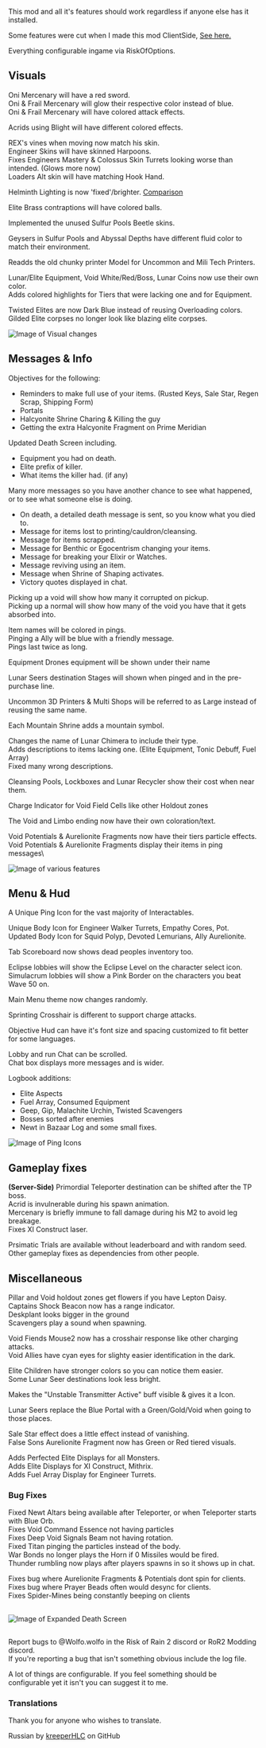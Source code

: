 This mod and all it's features should work regardless if anyone else has it installed.

Some features were cut when I made this mod ClientSide, [See here.](https://thunderstore.io/package/Wolfo/WolfoQoL_OptionalExtras/)

Everything configurable ingame via RiskOfOptions.

## Visuals
Oni Mercenary will have a red sword.\
Oni & Frail Mercenary will glow their respective color instead of blue.\
Oni & Frail Mercenary will have colored attack effects.

Acrids using Blight will have different colored effects.

REX's vines when moving now match his skin.\
Engineer Skins will have skinned Harpoons.\
Fixes Engineers Mastery & Colossus Skin Turrets looking worse than intended. (Glows more now)\
Loaders Alt skin will have matching Hook Hand.

Helminth Lighting is now 'fixed'/brighter. [Comparison](https://github.com/WolfoIsBestWolf/ror2-WolfoQualityOfLife/blob/main/modPageImages/helminth.png?raw=true)

Elite Brass contraptions will have colored balls.

Implemented the unused Sulfur Pools Beetle skins.

Geysers in Sulfur Pools and Abyssal Depths have different fluid color to match their environment.

Readds the old chunky printer Model for Uncommon and Mili Tech Printers.

Lunar/Elite Equipment, Void White/Red/Boss, Lunar Coins now use their own color.\
Adds colored highlights for Tiers that were lacking one and for Equipment.

Twisted Elites are now Dark Blue instead of reusing Overloading colors.\
Gilded Elite corpses no longer look like blazing elite corpses.

![Image of Visual changes](https://raw.githubusercontent.com/WolfoIsBestWolf/ror2-WolfoQualityoLlife/main/modPageImages/wqolFeatures2.png)


## Messages & Info
Objectives for the following:
- Reminders to make full use of your items. (Rusted Keys, Sale Star, Regen Scrap, Shipping Form)
- Portals
- Halcyonite Shrine Charing & Killing the guy
- Getting the extra Halcyonite Fragment on Prime Meridian

Updated Death Screen including.
- Equipment you had on death.
- Elite prefix of killer.
- What items the killer had. (if any)

Many more messages so you have another chance to see what happened, or to see what someone else is doing.
- On death, a detailed death message is sent, so you know what you died to.
- Message for items lost to printing/cauldron/cleansing.
- Message for items scrapped.
- Message for Benthic or Egocentrism changing your items.
- Message for breaking your Elixir or Watches.
- Message reviving using an item.
- Message when Shrine of Shaping activates.
- Victory quotes displayed in chat.
 

Picking up a void will show how many it corrupted on pickup.\
Picking up a normal will show how many of the void you have that it gets absorbed into.

Item names will be colored in pings.\
Pinging a Ally will be blue with a friendly message.\
Pings last twice as long.

Equipment Drones equipment will be shown under their name

Lunar Seers destination Stages will shown when pinged and in the pre-purchase line.

Uncommon 3D Printers & Multi Shops will be referred to as Large instead of reusing the same name.

Each Mountain Shrine adds a mountain symbol.
 
Changes the name of Lunar Chimera to include their type.\
Adds descriptions to items lacking one. (Elite Equipment, Tonic Debuff, Fuel Array)\
Fixed many wrong descriptions.

Cleansing Pools, Lockboxes and Lunar Recycler show their cost when near them.

Charge Indicator for Void Field Cells like other Holdout zones

The Void and Limbo ending now have their own coloration/text.

Void Potentials & Aurelionite Fragments now have their tiers particle effects.\
Void Potentials & Aurelionite Fragments display their items in ping messages\

![Image of various features](https://raw.githubusercontent.com/WolfoIsBestWolf/ror2-WolfoQualityoLlife/main/modPageImages/wqolFeatures1.png)
## Menu & Hud
A Unique Ping Icon for the vast majority of Interactables.

Unique Body Icon for Engineer Walker Turrets, Empathy Cores, Pot.\
Updated Body Icon for Squid Polyp, Devoted Lemurians, Ally Aurelionite.

Tab Scoreboard now shows dead peoples inventory too.  

Eclipse lobbies will show the Eclipse Level on the character select icon.\
Simulacrum lobbies will show a Pink Border on the characters you beat Wave 50 on.

Main Menu theme now changes randomly.

Sprinting Crosshair is different to support charge attacks.

Objective Hud can have it's font size and spacing customized to fit better for some languages.

Lobby and run Chat can be scrolled.\
Chat box displays more messages and is wider.

Logbook additions:
- Elite Aspects
- Fuel Array, Consumed Equipment
- Geep, Gip, Malachite Urchin, Twisted Scavengers
- Bosses sorted after enemies
- Newt in Bazaar Log and some small fixes.

![Image of Ping Icons](https://raw.githubusercontent.com/WolfoIsBestWolf/ror2-WolfoQualityoLlife/main/modPageImages/wqolPingIcons.png)
## Gameplay fixes
<b>(Server-Side)</b>
Primordial Teleporter destination can be shifted after the TP boss.\
Acrid is invulnerable during his spawn animation.\
Mercenary is briefly immune to fall damage during his M2 to avoid leg breakage.\
Fixes XI Construct laser. 

Prsimatic Trials are available without leaderboard and with random seed.\
Other gameplay fixes as dependencies from other people. 

## Miscellaneous
Pillar and Void holdout zones get flowers if you have Lepton Daisy.\
Captains Shock Beacon now has a range indicator.\
Deskplant looks bigger in the ground\
Scavengers play a sound when spawning.

Void Fiends Mouse2 now has a crosshair response like other charging attacks.\
Void Allies have cyan eyes for slighty easier identification in the dark.

Elite Children have stronger colors so you can notice them easier.\
Some Lunar Seer destinations look less bright.

Makes the "Unstable Transmitter Active" buff visible & gives it a Icon.

Lunar Seers replace the Blue Portal with a Green/Gold/Void when going to those places.

Sale Star effect does a little effect instead of vanishing.\
False Sons Aurelionite Fragment now has Green or Red tiered visuals.

Adds Perfected Elite Displays for all Monsters.\
Adds Elite Displays for XI Construct, Mithrix.\
Adds Fuel Array Display for Engineer Turrets.


### Bug Fixes
Fixed Newt Altars being available after Teleporter, or when Teleporter starts with Blue Orb.\
Fixes Void Command Essence not having particles\
Fixes Deep Void Signals Beam not having rotation.\
Fixed Titan pinging the particles instead of the body.\
War Bonds no longer plays the Horn if 0 Missiles would be fired.\
Thunder rumbling now plays after players spawns in so it shows up in chat.

Fixes bug where Aurelionite Fragments & Potentials dont spin for clients.\
Fixes bug where Prayer Beads often would desync for clients.\
Fixes Spider-Mines being constantly beeping on clients

##
![Image of Expanded Death Screen](https://raw.githubusercontent.com/WolfoIsBestWolf/ror2-WolfoQualityoLlife/main/modPageImages/wqolDeath.png)


##
Report bugs to @Wolfo.wolfo in the Risk of Rain 2 discord or RoR2 Modding discord.\
If you're reporting a bug that isn't something obvious include the log file.

A lot of things are configurable. If you feel something should be configurable yet it isn't you can suggest it to me.



### Translations
Thank you for anyone who wishes to translate.

Russian by [kreeperHLC](https://github.com/kreeperHLC) on GitHub


